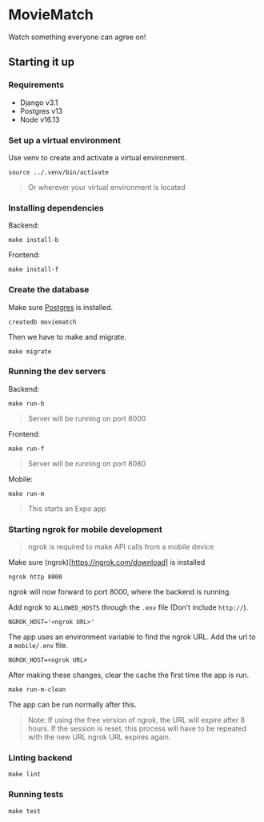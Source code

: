 # MovieMatch

Watch something everyone can agree on!

## Starting it up

### Requirements

- Django v3.1
- Postgres v13
- Node v16.13

### Set up a virtual environment

Use venv to create and activate a virtual environment.

```shell
source ../.venv/bin/activate
```
> Or wherever your virtual environment is located

### Installing dependencies

Backend:
```shell
make install-b
```

Frontend:
```shell
make install-f
```

### Create the database

Make sure [Postgres](https://postgresapp.com/) is installed.

```shell
createdb moviematch
```

Then we have to make and migrate.

```shell
make migrate
```

### Running the dev servers

Backend:
```shell
make run-b
```
> Server will be running on port 8000

Frontend:
```shell
make run-f
```
> Server will be running on port 8080

Mobile:
```shell
make run-m
```
> This starts an Expo app

### Starting ngrok for mobile development

> ngrok is required to make API calls from a mobile device

Make sure (ngrok)[https://ngrok.com/download] is installed

```shell
ngrok http 8000
```

ngrok will now forward to port 8000, where the backend is running.

Add ngrok to `ALLOWED_HOSTS` through the `.env` file (Don't include `http://`).

```
NGROK_HOST='<ngrok URL>'
```

The app uses an environment variable to find the ngrok URL. Add the url to a `mobile/.env` file.

```
NGROK_HOST=<ngrok URL>
```

After making these changes, clear the cache the first time the app is run.

```shell
make run-m-clean
```

The app can be run normally after this.
> Note: If using the free version of ngrok, the URL will expire after 8 hours.
> If the session is reset, this process will have to be repeated with the new URL
 ngrok URL expires again.

### Linting backend

```shell
make lint
```

### Running tests

```shell
make test
```
